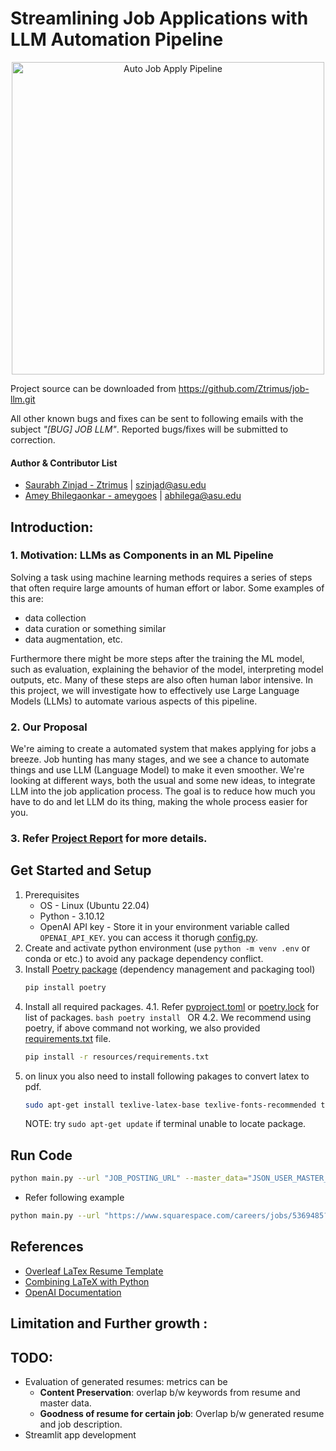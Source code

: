 # Streamlining Job Applications with LLM Automation Pipeline
<p align="center">
  <img src="resources/auto_job_apply_workflow.png" alt="Auto Job Apply Pipeline" width="auto" height="500">
</p>

Project source can be downloaded from https://github.com/Ztrimus/job-llm.git

All other known bugs and fixes can be sent to following emails with the subject *"[BUG] JOB LLM"*. Reported bugs/fixes will be submitted to correction.
#### Author & Contributor List
- [Saurabh Zinjad - Ztrimus](https://linkedin.com/in/saurabhzinjad) | szinjad@asu.edu
- [Amey Bhilegaonkar - ameygoes](https://www.linkedin.com/in/amey-bhilegaonkar/) | abhilega@asu.edu


## Introduction:

### 1. Motivation: LLMs as Components in an ML Pipeline

Solving a task using machine learning methods requires a series of steps that often require large amounts of human effort or labor. Some examples of this are: 
- data collection
- data curation or something similar
- data augmentation, etc. 

Furthermore there might be more steps after the training the ML model, such as evaluation, explaining the behavior of the model,
interpreting model outputs, etc. Many of these steps are also often human labor intensive. In this project, we will investigate how to effectively use Large Language Models (LLMs) to automate various aspects of this pipeline.

### 2. Our Proposal
We're aiming to create a automated system that makes applying for jobs a breeze. Job hunting has many stages, and we see a chance to automate things and use LLM (Language Model) to make it even smoother. We're looking at different ways, both the usual and some new ideas, to integrate LLM into the job application process. The goal is to reduce how much you have to do and let LLM do its thing, making the whole process easier for you.

### 3. Refer [Project Report](./resources/Project%20Report.pdf) for more details.

## Get Started and Setup
1. Prerequisites
    - OS - Linux (Ubuntu 22.04)
    - Python - 3.10.12
    - OpenAI API key - Store it in your environment variable called `OPENAI_API_KEY`. you can access it thorugh [config.py](./zlm/config.py).
2. Create and activate python environment (use `python -m venv .env` or conda or etc.) to avoid any package dependency conflict.
3. Install [Poetry package](https://python-poetry.org/docs/basic-usage/) (dependency management and packaging tool)
    ```bash
    pip install poetry
    ```
4. Install all required packages. 
    4.1. Refer [pyproject.toml](pyproject.toml) or [poetry.lock](poetry.lock) for list of packages.
        ```bash
        poetry install
        ```
        OR
    4.2. We recommend using poetry, if above command not working, we also provided [requirements.txt](resources/requirements.txt) file.
    ```bash
    pip install -r resources/requirements.txt
    ```
6. on linux you also need to install following pakages to convert latex to pdf.
    ```bash
    sudo apt-get install texlive-latex-base texlive-fonts-recommended texlive-fonts-extra
    ```
    NOTE: try `sudo apt-get update` if terminal unable to locate package.
## Run Code
```bash
python main.py --url "JOB_POSTING_URL" --master_data="JSON_USER_MASTER_DATA"
```
- Refer following example
```bash
python main.py --url "https://www.squarespace.com/careers/jobs/5369485?ref=Simplify" --master_data="master_data/user_profile.json"
```
## References
- [Overleaf LaTex Resume Template](https://www.overleaf.com/latex/templates/jakes-resume-anonymous/cstpnrbkhndn)
- [Combining LaTeX with Python](https://tug.org/tug2019/slides/slides-ziegenhagen-python.pdf)
- [OpenAI Documentation](https://platform.openai.com/docs/api-reference/chat/create)

## Limitation and Further growth : 
## TODO:
- Evaluation of generated resumes: metrics can be
    - **Content Preservation**: overlap b/w keywords from resume and master data.
    - **Goodness of resume for certain job**: Overlap b/w generated resume and job description.
- Streamlit app development
